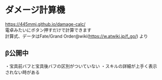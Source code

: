 # ダメージ計算機
https://445mmj.github.io/damage-calc/  
電卓みたいにボタン押すだけで計算できます  
計算式、データはFate/Grand Order@wiki(https://w.atwiki.jp/f_go/) より  

## β公開中  
・宝具前バフと宝具後バフの区別がついていない
・スキルの詳細が上手く表示されない時がある